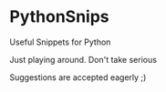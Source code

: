 # PythonSnips
Useful Snippets for Python

Just playing around. Don't take serious

Suggestions are accepted eagerly ;)
